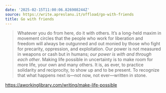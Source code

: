 ```yaml
---
date: '2025-02-15T11:00:06.826908244Z'
source: https://write.apreslanu.it/offload/go-with-friends
title: Go with friends
---
```


> Whatever you do from here, do it with others. It’s a long-held maxim in movement circles that the people who work for liberation and freedom will always be outgunned and out monied by those who fight for precarity, oppression, and exploitation. Our power is not measured in weapons or cash but in humans; *our power is with and through each other*. Making life possible in uncertainty is to make room for more life, your own and many others. It is, as ever, to practice solidarity and reciprocity, to show up and to be present. To recognize that what happens next is—not now, not ever—written in stone.

https://aworkinglibrary.com/writing/make-life-possible